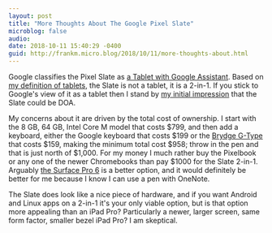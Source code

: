 ```yaml
---
layout: post
title: "More Thoughts About The Google Pixel Slate"
microblog: false
audio: 
date: 2018-10-11 15:40:29 -0400
guid: http://frankm.micro.blog/2018/10/11/more-thoughts-about.html
---
```

Google classifies the Pixel Slate as [a Tablet with Google Assistant](https://store.google.com/product/pixel_slate). Based on [my definition of tablets](http://frankmcpherson.blog/2018/10/11/my-definition-of.html), the Slate is not a tablet, it is a 2-in-1. If you stick to Google's view of it as a tablet then I stand by [my initial impression](http://frankmcpherson.blog/2018/10/09/first-reaction-to.html) that the Slate could be DOA. 

My concerns about it are driven by the total cost of ownership. I start with the 8 GB, 64 GB, Intel Core M model that costs $799, and then add a keyboard, either the Google keyboard that costs $199 or the [Brydge G-Type](https://www.brydge.com/pages/gtype-keyboard-for-google-pixel-slate) that costs $159, making the minimum total cost $958; throw in the pen and that is just north of $1,000. For my money I much rather buy the Pixelbook or any one of the newer Chromebooks than pay $1000 for the Slate 2-in-1. Arguably [the Surface Pro 6](https://www.microsoft.com/en-us/p/surface-pro-6/8zcnc665slq5?icid=surfacedept_nav3_surfacefamily_100218&activetab=pivot:techspecstab) is a better option, and it would definitely be better for me because I know I can use a pen with OneNote.

The Slate does look like a nice piece of hardware, and if you want Android and Linux apps on a 2-in-1 it's your only viable option, but is that option more appealing than an iPad Pro? Particularly a newer, larger screen, same form factor, smaller bezel iPad Pro? I am skeptical. 
